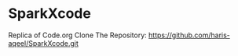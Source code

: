 # SparkXcode
Replica of Code.org
Clone The Repository:
 https://github.com/haris-aqeel/SparkXcode.git
